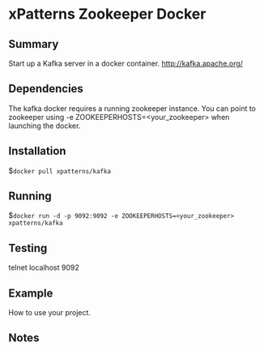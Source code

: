 xPatterns Zookeeper Docker
=============

Summary
-------
Start up a Kafka server in a docker container.
http://kafka.apache.org/

Dependencies
-------
The kafka docker requires a running zookeeper instance. You can point to zookeeper using -e ZOOKEEPERHOSTS=<your_zookeeper> when launching the docker.

Installation 
-------
$`docker pull xpatterns/kafka`

Running
-------
$`docker run -d -p 9092:9092 -e ZOOKEEPERHOSTS=<your_zookeeper> xpatterns/kafka`

Testing
-------
telnet localhost 9092

Example
-------
How to use your project.

Notes
-------
